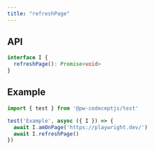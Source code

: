 ```yaml
---
title: "refreshPage"
---
```


## API

```typescript
interface I {
  refreshPage(): Promise<void>
}
```

## Example

```typescript
import { test } from '@pw-codeceptjs/test'

test('Example', async ({ I }) => {
  await I.amOnPage('https://playwright.dev/')
  await I.refreshPage()
})
```
